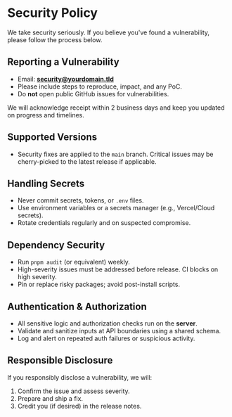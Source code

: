 # Security Policy

We take security seriously. If you believe you've found a vulnerability, please follow the process below.

## Reporting a Vulnerability
- Email: **security@yourdomain.tld**
- Please include steps to reproduce, impact, and any PoC.
- Do **not** open public GitHub issues for vulnerabilities.

We will acknowledge receipt within 2 business days and keep you updated on progress and timelines.

## Supported Versions
- Security fixes are applied to the `main` branch. Critical issues may be cherry-picked to the latest release if applicable.

## Handling Secrets
- Never commit secrets, tokens, or `.env` files.
- Use environment variables or a secrets manager (e.g., Vercel/Cloud secrets).
- Rotate credentials regularly and on suspected compromise.

## Dependency Security
- Run `pnpm audit` (or equivalent) weekly.
- High-severity issues must be addressed before release. CI blocks on high severity.
- Pin or replace risky packages; avoid post-install scripts.

## Authentication & Authorization
- All sensitive logic and authorization checks run on the **server**.
- Validate and sanitize inputs at API boundaries using a shared schema.
- Log and alert on repeated auth failures or suspicious activity.

## Responsible Disclosure
If you responsibly disclose a vulnerability, we will:
1. Confirm the issue and assess severity.
2. Prepare and ship a fix.
3. Credit you (if desired) in the release notes.

